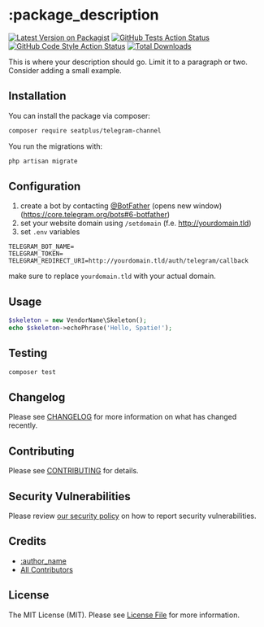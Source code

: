 # :package_description

[![Latest Version on Packagist](https://img.shields.io/packagist/v/vendor_slug/package_slug.svg?style=flat-square)](https://packagist.org/packages/vendor_slug/package_slug)
[![GitHub Tests Action Status](https://img.shields.io/github/workflow/status/vendor_slug/package_slug/run-tests?label=tests)](https://github.com/vendor_slug/package_slug/actions?query=workflow%3Arun-tests+branch%3Amain)
[![GitHub Code Style Action Status](https://img.shields.io/github/workflow/status/vendor_slug/package_slug/Check%20&%20fix%20styling?label=code%20style)](https://github.com/vendor_slug/package_slug/actions?query=workflow%3A"Check+%26+fix+styling"+branch%3Amain)
[![Total Downloads](https://img.shields.io/packagist/dt/vendor_slug/package_slug.svg?style=flat-square)](https://packagist.org/packages/vendor_slug/package_slug)

This is where your description should go. Limit it to a paragraph or two. Consider adding a small example.

## Installation

You can install the package via composer:

```bash
composer require seatplus/telegram-channel
```

You run the migrations with:

```bash
php artisan migrate
```

## Configuration

1. create a bot by contacting [@BotFather](http://t.me/BotFather) (opens new window) (https://core.telegram.org/bots#6-botfather)
2. set your website domain using `/setdomain` (f.e. http://yourdomain.tld)
3. set `.env` variables
```dotenv
TELEGRAM_BOT_NAME=
TELEGRAM_TOKEN=
TELEGRAM_REDIRECT_URI=http://yourdomain.tld/auth/telegram/callback
```
make sure to replace `yourdomain.tld` with your actual domain.

## Usage

```php
$skeleton = new VendorName\Skeleton();
echo $skeleton->echoPhrase('Hello, Spatie!');
```

## Testing

```bash
composer test
```

## Changelog

Please see [CHANGELOG](CHANGELOG.md) for more information on what has changed recently.

## Contributing

Please see [CONTRIBUTING](.github/CONTRIBUTING.md) for details.

## Security Vulnerabilities

Please review [our security policy](../../security/policy) on how to report security vulnerabilities.

## Credits

- [:author_name](https://github.com/:author_username)
- [All Contributors](../../contributors)

## License

The MIT License (MIT). Please see [License File](LICENSE.md) for more information.
